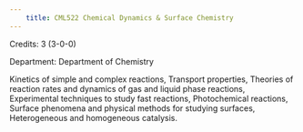 ```yaml
---
    title: CML522 Chemical Dynamics & Surface Chemistry
---
```

Credits: 3 (3-0-0)

Department: Department of Chemistry

Kinetics of simple and complex reactions, Transport properties, Theories of reaction rates and dynamics of gas and liquid phase reactions, Experimental techniques to study fast reactions, Photochemical reactions, Surface phenomena and physical methods for studying surfaces, Heterogeneous and homogeneous catalysis.